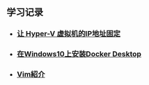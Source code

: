 **学习记录**
----
* ### [让 Hyper-V 虚拟机的IP地址固定](https://github.com/fantaro/KnowledgeBase/wiki/%E3%80%90Hyper-V%E3%80%91%E8%AE%A9%E8%99%9A%E6%8B%9F%E6%9C%BA%E7%9A%84IP%E5%9C%B0%E5%9D%80%E5%9B%BA%E5%AE%9A)
* ### [在Windows10上安装Docker Desktop](https://github.com/fantaro/KnowledgeBase/wiki/%E3%80%8EDocker%E5%AD%A6%E4%B9%A0%E3%80%8F%E5%9C%A8Windows10%E4%B8%8A%E5%AE%89%E8%A3%85Docker-Desktop)
* ### [Vim紹介](https://github.com/fantaro/KnowledgeBase/wiki/Vim%E7%B4%B9%E4%BB%8B)
